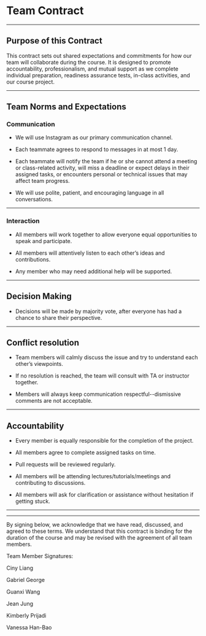 # Team Contract

---
## Purpose of this Contract

This contract sets out shared expectations and commitments for how our team will collaborate during the course. It is designed to promote accountability, professionalism, and mutual support as we complete individual preparation, readiness assurance tests, in-class activities, and our course project.

---
## Team Norms and Expectations

### Communication

* We will use Instagram as our primary communication channel.

* Each teammate agrees to respond to messages in at most 1 day.

* Each teammate will notify the team if he or she cannot attend a meeting or class-related activity, will miss a deadline or expect delays in their assigned tasks, or encounters personal or technical issues that may affect team progress.

* We will use polite, patient, and encouraging language in all conversations.

---

### Interaction

* All members will work together to allow everyone equal opportunities to speak and participate.

* All members will attentively listen to each other’s ideas and contributions.

* Any member who may need additional help will be supported.

---

## Decision Making

* Decisions will be made by majority vote, after everyone has had a chance to share their perspective.

---
## Conflict resolution

* Team members will calmly discuss the issue and try to understand each other’s viewpoints.

* If no resolution is reached, the team will consult with TA or instructor together.

* Members will always keep communication respectful--dismissive comments are not acceptable.

---

## Accountability

* Every member is equally responsible for the completion of the project.

* All members agree to complete assigned tasks on time.

* Pull requests will be reviewed regularly.

* All members will be attending lectures/tutorials/meetings and contributing to discussions.

* All members will ask for clarification or assistance without hesitation if getting stuck.

---

---

By signing below, we acknowledge that we have read, discussed, and agreed to these terms. We understand that this contract is binding for the duration of the course and may be revised with the agreement of all team members.

Team Member Signatures:

Ciny Liang

Gabriel George

Guanxi Wang

Jean Jung

Kimberly Prijadi

Vanessa Han-Bao
